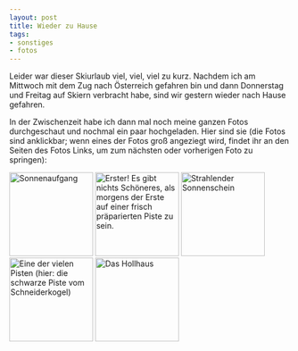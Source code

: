 ```yaml
--- 
layout: post
title: Wieder zu Hause
tags: 
- sonstiges
- fotos
---
```

Leider war dieser Skiurlaub viel, viel, viel zu kurz. Nachdem ich am Mittwoch mit dem Zug nach Österreich gefahren bin und dann Donnerstag und Freitag auf Skiern verbracht habe, sind wir gestern wieder nach Hause gefahren.

In der Zwischenzeit habe ich dann mal noch meine ganzen Fotos durchgeschaut und nochmal ein paar hochgeladen. Hier sind sie (die Fotos sind anklickbar; wenn eines der Fotos groß angeziegt wird, findet ihr an den Seiten des Fotos Links, um zum nächsten oder vorherigen Foto zu springen):

<a href="http://blog.fabianonline.de/wp-content/uploads/2009/01/sonnenaufgang.jpg"><img src="http://blog.fabianonline.de/wp-content/uploads/2009/01/sonnenaufgang-150x150.jpg" alt="Sonnenaufgang" title="Sonnenaufgang" width="150" height="150" class="alignnone size-thumbnail wp-image-193" /></a> <a href="http://blog.fabianonline.de/wp-content/uploads/2009/01/erster.jpg"><img src="http://blog.fabianonline.de/wp-content/uploads/2009/01/erster-150x150.jpg" alt="Erster! Es gibt nichts Schöneres, als morgens der Erste auf einer frisch präparierten Piste zu sein." title="Erster! Es gibt nichts Schöneres, als morgens der Erste auf einer frisch präparierten Piste zu sein." width="150" height="150" class="alignnone size-thumbnail wp-image-192" /></a> <a href="http://blog.fabianonline.de/wp-content/uploads/2009/01/strahlendersonnenschein.jpg"><img src="http://blog.fabianonline.de/wp-content/uploads/2009/01/strahlendersonnenschein-150x150.jpg" alt="Strahlender Sonnenschein" title="Strahlender Sonnenschein" width="150" height="150" class="alignnone size-thumbnail wp-image-194" /></a> <a href="http://blog.fabianonline.de/wp-content/uploads/2009/01/einederpisten.jpg"><img src="http://blog.fabianonline.de/wp-content/uploads/2009/01/einederpisten-150x150.jpg" alt="Eine der vielen Pisten (hier: die schwarze Piste vom Schneiderkogel)" title="Eine der vielen Pisten (hier: die schwarze Piste vom Schneiderkogel)" width="150" height="150" class="alignnone size-thumbnail wp-image-191" /></a> <a href="http://blog.fabianonline.de/wp-content/uploads/2009/01/dashollhaus.jpg"><img src="http://blog.fabianonline.de/wp-content/uploads/2009/01/dashollhaus-150x150.jpg" alt="Das Hollhaus" title="Das Hollhaus" width="150" height="150" class="alignnone size-thumbnail wp-image-190" /></a>
